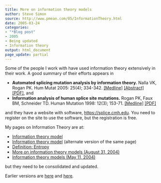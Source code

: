 ```yaml
---
title: More on information theory models
author: Steve Simon
source: http://www.pmean.com/05/InformationTheory.html
date: 2005-03-24
categories:
- "*Blog post"
- 2005
- Being updated
- Information theory
output: html_document
page_update: partial
---
```

Some of the people I work with have used information theory extensively
in their work. A good summary of their efforts appears in

- **Automated splicing mutation analysis by information theory.**
Nalla VK, Rogan PK. Hum Mutat 2005: 25(4); 334-342.
[\[Medline\]](http://www.ncbi.nlm.nih.gov/entrez/query.fcgi?cmd=Retrieve&db=PubMed&list_uids=15776446&dopt=Abstract)
[\[Abstract\]](http://www3.interscience.wiley.com/cgi-bin/abstract/110431165/ABSTRACT)
[\[PDF\]](http://www.sce.umkc.edu/~roganp/Information/articles/humu20040428final),
and
- **Information analysis of human splice site mutations.** Rogan PK,
Faux BM, Schneider TD. Human Mutation 1998: 12(3); 153-71.
[\[Medline\]](http://www.ncbi.nlm.nih.gov/entrez/query.fcgi?cmd=Retrieve&db=PubMed&list_uids=9711873&dopt=Abstract)
[\[PDF\]](http://www.sce.umkc.edu/~roganp/Information/articles/rogan_humu_1998.pdf)

and they have a website with software, <https://splice.cmh.edu>. You
need to register on the site to use the software, but the registration
is free.

My pages on Information Theory are at:

- [Information theory model](../model/information.asp)
- [Information theory model](../model/InfoModel.htm) (alternate
version of the same page)
- [Definition:
Entropy](www.childrensmercy.org/definitions/entropy.htm)
- [More on information theory models (August
31, 2004)](http://www.pmean.com/weblog2004/information1.asp)
- [Information theory models (May
11, 2004)](http://www.pmean.com/weblog2004/information.asp)

but they need to be consolidated and updated.

Earlier versions are [here][sim1] and [here][sim2].


[sim1]: http://www.pmean.com/05/InformationTheory.html
[sim2]: http://new.pmean.com/information-theory-splicing/
